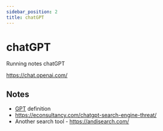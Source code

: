 ```yaml
---
sidebar_position: 2
title: chatGPT
---
```


# chatGPT
Running notes chatGPT

https://chat.openai.com/

## Notes

- [GPT](https://www.techtarget.com/searchenterpriseai/definition/GPT-3) definition
- https://econsultancy.com/chatgpt-search-engine-threat/
- Another search tool - https://andisearch.com/
